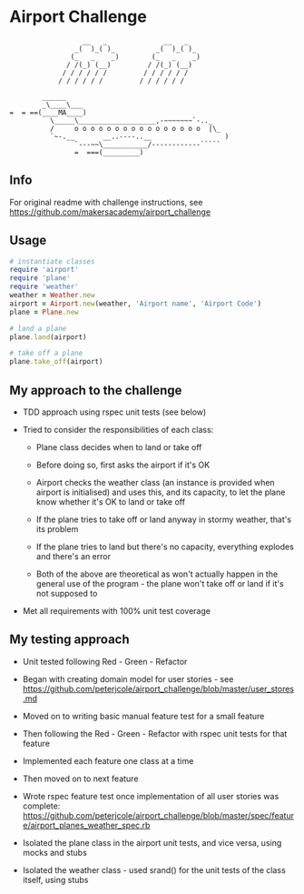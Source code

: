 Airport Challenge
=================

```
                  __   _              __   _ 
                _(  )_( )_          _(  )_( )_
               (_   _    _)        (_   _    _)
              / /(_) (__)         / /(_) (__) 
             / / / / / /         / / / / / /
            / / / / / /         / / / / / /

        ______                          
        _\____\___
=  = ==(____MA____)
          \_____\___________________,-~~~~~~~`-.._
          /     o o o o o o o o o o o o o o o o  |\_
          `~-.__       __..----..__                  )
                `---~~\___________/------------`````
                =  ===(_________)

```

Info
---------
For original readme with challenge instructions, see https://github.com/makersacademy/airport_challenge

Usage
---------
```Ruby
# instantiate classes 
require 'airport'
require 'plane'
require 'weather'
weather = Weather.new
airport = Airport.new(weather, 'Airport name', 'Airport Code')
plane = Plane.new

# land a plane
plane.land(airport)

# take off a plane
plane.take_off(airport)

```

My approach to the challenge
---------
* TDD approach using rspec unit tests (see below)

* Tried to consider the responsibilities of each class:
  * Plane class decides when to land or take off

  * Before doing so, first asks the airport if it's OK
  * Airport checks the weather class (an instance is provided when airport is initialised) and uses this, and its capacity, to let the plane know whether it's OK to land or take off  
  * If the plane tries to take off or land anyway in stormy weather, that's its problem
  * If the plane tries to land but there's no capacity, everything explodes and there's an error
  * Both of the above are theoretical as won't actually happen in the general use of the program - the plane won't take off or land if it's not supposed to

* Met all requirements with 100% unit test coverage


My testing approach
---------
* Unit tested following Red - Green - Refactor
* Began with creating domain model for user stories - see https://github.com/peterjcole/airport_challenge/blob/master/user_stores.md
* Moved on to writing basic manual feature test for a small feature
* Then following the Red - Green - Refactor with rspec unit tests for that feature
* Implemented each feature one class at a time
* Then moved on to next feature
* Wrote rspec feature test once implementation of all user stories was complete: https://github.com/peterjcole/airport_challenge/blob/master/spec/feature/airport_planes_weather_spec.rb
* Isolated the plane class in the airport unit tests, and vice versa, using mocks and stubs

* Isolated the weather class - used srand() for the unit tests of the class itself, using stubs




